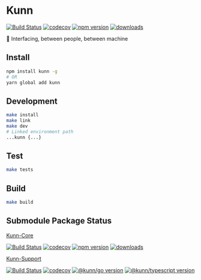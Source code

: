 # Kunn

[![Build Status](https://travis-ci.com/SudoDotDog/Kunn.svg?branch=master)](https://travis-ci.com/SudoDotDog/Kunn)
[![codecov](https://codecov.io/gh/SudoDotDog/Kunn/branch/master/graph/badge.svg)](https://codecov.io/gh/SudoDotDog/Kunn)
[![npm version](https://badge.fury.io/js/kunn.svg)](https://www.npmjs.com/package/kunn)
[![downloads](https://img.shields.io/npm/dm/kunn.svg)](https://www.npmjs.com/package/kunn)

:dolphin: Interfacing, between people, between machine

## Install

```sh
npm install kunn -g
# OR
yarn global add kunn
```

## Development

```sh
make install
make link
make dev
# Linked environment path
...kunn {...}
```

## Test

```sh
make tests
```

## Build

```sh
make build
```

## Submodule Package Status

[Kunn-Core](https://github.com/SudoDotDog/Kunn-Core)

[![Build Status](https://travis-ci.com/SudoDotDog/Kunn-Core.svg?branch=master)](https://travis-ci.com/SudoDotDog/Kunn-Core)
[![codecov](https://codecov.io/gh/SudoDotDog/Kunn-Core/branch/master/graph/badge.svg)](https://codecov.io/gh/SudoDotDog/Kunn-Core)
[![npm version](https://badge.fury.io/js/%40kunn%2Fcore.svg)](https://www.npmjs.com/package/@kunn/core)
[![downloads](https://img.shields.io/npm/dm/@kunn/core.svg)](https://www.npmjs.com/package/@kunn/core)

[Kunn-Support](https://github.com/SudoDotDog/Kunn-Support)

[![Build Status](https://travis-ci.com/SudoDotDog/Kunn-Support.svg?branch=master)](https://travis-ci.com/SudoDotDog/Kunn-Support)
[![codecov](https://codecov.io/gh/SudoDotDog/Kunn-Support/branch/master/graph/badge.svg)](https://codecov.io/gh/SudoDotDog/Kunn-Support)
[![@kunn/go version](https://img.shields.io/npm/v/@kunn/go.svg?color=%2300ADD8&label=%40kunn%2Fgo&style=popout)](https://www.npmjs.com/package/@kunn/go)
[![@kunn/typescript version](https://img.shields.io/npm/v/@kunn/typescript.svg?color=%23007ACC&label=%40kunn%2Ftypescript&style=popout)](https://www.npmjs.com/package/@kunn/typescript)
